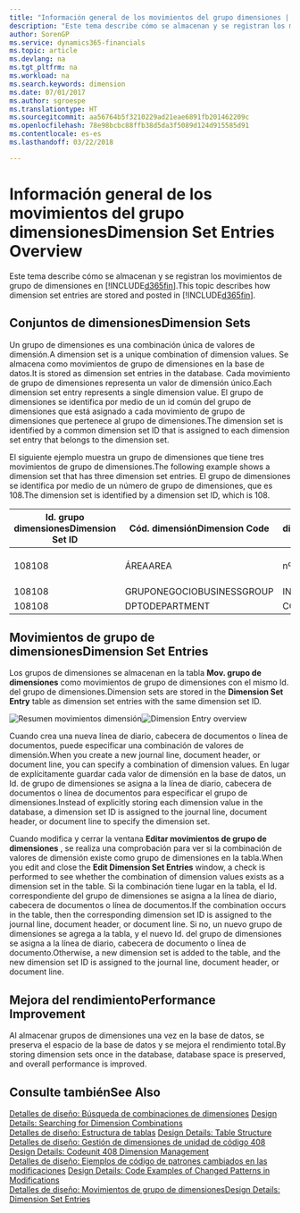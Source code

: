 ```yaml
---
title: "Información general de los movimientos del grupo dimensiones | Documentos de Microsoft"
description: "Este tema describe cómo se almacenan y se registran los movimientos de grupo de dimensiones en Dynamics 365."
author: SorenGP
ms.service: dynamics365-financials
ms.topic: article
ms.devlang: na
ms.tgt_pltfrm: na
ms.workload: na
ms.search.keywords: dimension
ms.date: 07/01/2017
ms.author: sgroespe
ms.translationtype: HT
ms.sourcegitcommit: aa56764b5f3210229ad21eae6891fb201462209c
ms.openlocfilehash: 78e98bcbc88ffb38d5da3f5089d124d915585d91
ms.contentlocale: es-es
ms.lasthandoff: 03/22/2018

---
```

# <a name="dimension-set-entries-overview"></a><span data-ttu-id="1347c-103">Información general de los movimientos del grupo dimensiones</span><span class="sxs-lookup"><span data-stu-id="1347c-103">Dimension Set Entries Overview</span></span>
<span data-ttu-id="1347c-104">Este tema describe cómo se almacenan y se registran los movimientos de grupo de dimensiones en [!INCLUDE[d365fin](includes/d365fin_md.md)].</span><span class="sxs-lookup"><span data-stu-id="1347c-104">This topic describes how dimension set entries are stored and posted in [!INCLUDE[d365fin](includes/d365fin_md.md)].</span></span>  
  
## <a name="dimension-sets"></a><span data-ttu-id="1347c-105">Conjuntos de dimensiones</span><span class="sxs-lookup"><span data-stu-id="1347c-105">Dimension Sets</span></span>  
<span data-ttu-id="1347c-106">Un grupo de dimensiones es una combinación única de valores de dimensión.</span><span class="sxs-lookup"><span data-stu-id="1347c-106">A dimension set is a unique combination of dimension values.</span></span> <span data-ttu-id="1347c-107">Se almacena como movimientos de grupo de dimensiones en la base de datos.</span><span class="sxs-lookup"><span data-stu-id="1347c-107">It is stored as dimension set entries in the database.</span></span> <span data-ttu-id="1347c-108">Cada movimiento de grupo de dimensiones representa un valor de dimensión único.</span><span class="sxs-lookup"><span data-stu-id="1347c-108">Each dimension set entry represents a single dimension value.</span></span> <span data-ttu-id="1347c-109">El grupo de dimensiones se identifica por medio de un id común del grupo de dimensiones que está asignado a cada movimiento de grupo de dimensiones que pertenece al grupo de dimensiones.</span><span class="sxs-lookup"><span data-stu-id="1347c-109">The dimension set is identified by a common dimension set ID that is assigned to each dimension set entry that belongs to the dimension set.</span></span>  
  
<span data-ttu-id="1347c-110">El siguiente ejemplo muestra un grupo de dimensiones que tiene tres movimientos de grupo de dimensiones.</span><span class="sxs-lookup"><span data-stu-id="1347c-110">The following example shows a dimension set that has three dimension set entries.</span></span> <span data-ttu-id="1347c-111">El grupo de dimensiones se identifica por medio de un número de grupo de dimensiones, que es 108.</span><span class="sxs-lookup"><span data-stu-id="1347c-111">The dimension set is identified by a dimension set ID, which is 108.</span></span>  
  
|<span data-ttu-id="1347c-112">Id. grupo dimensiones</span><span class="sxs-lookup"><span data-stu-id="1347c-112">Dimension Set ID</span></span>|<span data-ttu-id="1347c-113">Cód. dimensión</span><span class="sxs-lookup"><span data-stu-id="1347c-113">Dimension Code</span></span>|<span data-ttu-id="1347c-114">Cód. valor dimensión</span><span class="sxs-lookup"><span data-stu-id="1347c-114">Dimension Value Code</span></span>|<span data-ttu-id="1347c-115">Nombre valor dimensión</span><span class="sxs-lookup"><span data-stu-id="1347c-115">Dimension Value Name</span></span>|  
|----------------------|--------------------|--------------------------|--------------------------|  
|<span data-ttu-id="1347c-116">108</span><span class="sxs-lookup"><span data-stu-id="1347c-116">108</span></span>|<span data-ttu-id="1347c-117">ÁREA</span><span class="sxs-lookup"><span data-stu-id="1347c-117">AREA</span></span>|<span data-ttu-id="1347c-118">nº 70</span><span class="sxs-lookup"><span data-stu-id="1347c-118">70</span></span>|<span data-ttu-id="1347c-119">Norte América</span><span class="sxs-lookup"><span data-stu-id="1347c-119">America North</span></span>|  
|<span data-ttu-id="1347c-120">108</span><span class="sxs-lookup"><span data-stu-id="1347c-120">108</span></span>|<span data-ttu-id="1347c-121">GRUPONEGOCIO</span><span class="sxs-lookup"><span data-stu-id="1347c-121">BUSINESSGROUP</span></span>|<span data-ttu-id="1347c-122">INICIO</span><span class="sxs-lookup"><span data-stu-id="1347c-122">HOME</span></span>|<span data-ttu-id="1347c-123">Inicio</span><span class="sxs-lookup"><span data-stu-id="1347c-123">Home</span></span>|  
|<span data-ttu-id="1347c-124">108</span><span class="sxs-lookup"><span data-stu-id="1347c-124">108</span></span>|<span data-ttu-id="1347c-125">DPTO</span><span class="sxs-lookup"><span data-stu-id="1347c-125">DEPARTMENT</span></span>|<span data-ttu-id="1347c-126">CCIAL</span><span class="sxs-lookup"><span data-stu-id="1347c-126">SALES</span></span>|<span data-ttu-id="1347c-127">Ccial</span><span class="sxs-lookup"><span data-stu-id="1347c-127">Sales</span></span>|  
  
## <a name="dimension-set-entries"></a><span data-ttu-id="1347c-128">Movimientos de grupo de dimensiones</span><span class="sxs-lookup"><span data-stu-id="1347c-128">Dimension Set Entries</span></span>  
<span data-ttu-id="1347c-129">Los grupos de dimensiones se almacenan en la tabla **Mov. grupo de dimensiones** como movimientos de grupo de dimensiones con el mismo Id. del grupo de dimensiones.</span><span class="sxs-lookup"><span data-stu-id="1347c-129">Dimension sets are stored in the **Dimension Set Entry** table as dimension set entries with the same dimension set ID.</span></span>  
  
<span data-ttu-id="1347c-130">![Resumen movimientos dimensión](media/dimensionentrynav7.png "DimensionEntryNAV7")</span><span class="sxs-lookup"><span data-stu-id="1347c-130">![Dimension Entry overview](media/dimensionentrynav7.png "DimensionEntryNAV7")</span></span>  
  
<span data-ttu-id="1347c-131">Cuando crea una nueva línea de diario, cabecera de documentos o línea de documentos, puede especificar una combinación de valores de dimensión.</span><span class="sxs-lookup"><span data-stu-id="1347c-131">When you create a new journal line, document header, or document line, you can specify a combination of dimension values.</span></span> <span data-ttu-id="1347c-132">En lugar de explícitamente guardar cada valor de dimensión en la base de datos, un Id. de grupo de dimensiones se asigna a la línea de diario, cabecera de documentos o línea de documentos para especificar el grupo de dimensiones.</span><span class="sxs-lookup"><span data-stu-id="1347c-132">Instead of explicitly storing each dimension value in the database, a dimension set ID is assigned to the journal line, document header, or document line to specify the dimension set.</span></span>  
  
<span data-ttu-id="1347c-133">Cuando modifica y cerrar la ventana **Editar movimientos de grupo de dimensiones** , se realiza una comprobación para ver si la combinación de valores de dimensión existe como grupo de dimensiones en la tabla.</span><span class="sxs-lookup"><span data-stu-id="1347c-133">When you edit and close the **Edit Dimension Set Entries** window, a check is performed to see whether the combination of dimension values exists as a dimension set in the table.</span></span> <span data-ttu-id="1347c-134">Si la combinación tiene lugar en la tabla, el Id. correspondiente del grupo de dimensiones se asigna a la línea de diario, cabecera de documentos o línea de documentos.</span><span class="sxs-lookup"><span data-stu-id="1347c-134">If the combination occurs in the table, then the corresponding dimension set ID is assigned to the journal line, document header, or document line.</span></span> <span data-ttu-id="1347c-135">Si no, un nuevo grupo de dimensiones se agrega a la tabla, y el nuevo Id. del grupo de dimensiones se asigna a la línea de diario, cabecera de documento o línea de documento.</span><span class="sxs-lookup"><span data-stu-id="1347c-135">Otherwise, a new dimension set is added to the table, and the new dimension set ID is assigned to the journal line, document header, or document line.</span></span>  
  
## <a name="performance-improvement"></a><span data-ttu-id="1347c-136">Mejora del rendimiento</span><span class="sxs-lookup"><span data-stu-id="1347c-136">Performance Improvement</span></span>  
<span data-ttu-id="1347c-137">Al almacenar grupos de dimensiones una vez en la base de datos, se preserva el espacio de la base de datos y se mejora el rendimiento total.</span><span class="sxs-lookup"><span data-stu-id="1347c-137">By storing dimension sets once in the database, database space is preserved, and overall performance is improved.</span></span>  
  
## <a name="see-also"></a><span data-ttu-id="1347c-138">Consulte también</span><span class="sxs-lookup"><span data-stu-id="1347c-138">See Also</span></span>  
<span data-ttu-id="1347c-139">[Detalles de diseño: Búsqueda de combinaciones de dimensiones](design-details-searching-for-dimension-combinations.md) </span><span class="sxs-lookup"><span data-stu-id="1347c-139">[Design Details: Searching for Dimension Combinations](design-details-searching-for-dimension-combinations.md) </span></span>  
<span data-ttu-id="1347c-140">[Detalles de diseño: Estructura de tablas](design-details-table-structure.md) </span><span class="sxs-lookup"><span data-stu-id="1347c-140">[Design Details: Table Structure](design-details-table-structure.md) </span></span>  
<span data-ttu-id="1347c-141">[Detalles de diseño: Gestión de dimensiones de unidad de código 408](design-details-codeunit-408-dimension-management.md) </span><span class="sxs-lookup"><span data-stu-id="1347c-141">[Design Details: Codeunit 408 Dimension Management](design-details-codeunit-408-dimension-management.md) </span></span>  
<span data-ttu-id="1347c-142">[Detalles de diseño: Ejemplos de código de patrones cambiados en las modificaciones](design-details-code-examples-of-changed-patterns-in-modifications.md) </span><span class="sxs-lookup"><span data-stu-id="1347c-142">[Design Details: Code Examples of Changed Patterns in Modifications](design-details-code-examples-of-changed-patterns-in-modifications.md) </span></span>  
[<span data-ttu-id="1347c-143">Detalles de diseño: Movimientos de grupo de dimensiones</span><span class="sxs-lookup"><span data-stu-id="1347c-143">Design Details: Dimension Set Entries</span></span>](design-details-dimension-set-entries.md)   

